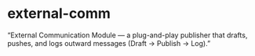 # external-comm
“External Communication Module — a plug-and-play publisher that drafts, pushes, and logs outward messages (Draft → Publish → Log).”
